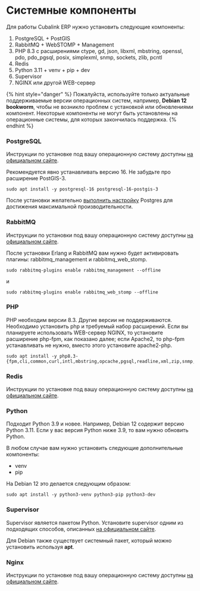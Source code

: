 # Системные компоненты

Для работы Cubalink ERP нужно установить следующие компоненты:

1. PostgreSQL + PostGIS
2. RabbitMQ + WebSTOMP + Management
3. PHP 8.3 с расширениями ctype, gd, json, libxml, mbstring, openssl, pdo, pdo\_pgsql, posix, simplexml, snmp, sockets, zlib, pcntl
4. Redis
5. Python 3.11 + venv + pip + dev
6. Supervisor
7. NGINX или другой WEB-сервер

{% hint style="danger" %}
Пожалуйста, используйте только актуальные поддерживаемые версии операционных систем, например, **Debian 12 bookworm**, чтобы не возникло проблем с установкой или обновлениями компонент. Некоторые компоненты не могут быть установлены на операционные системы, для которых закончилась поддержка.
{% endhint %}

### PostgreSQL <a href="#bkmrk-postgresql" id="bkmrk-postgresql"></a>

Инструкции по установке под вашу операционную систему доступны [на официальном сайте](https://www.postgresql.org/download/).

Рекомендуется явно устанавливать версию 16. Не забудьте про расширение PostGIS-3.

```
sudo apt install -y postgresql-16 postgresql-16-postgis-3
```

После установки желательно [выполнить настройку](https://pgconfigurator.cybertec.at/) Postgres для достижения максимальной производительности.

### RabbitMQ <a href="#bkmrk-rabbitmq" id="bkmrk-rabbitmq"></a>

Инструкции по установки под вашу операционную систему доступны [на официальном сайте](https://www.rabbitmq.com/docs/platforms).

После установки Erlang и RabbitMQ вам нужно будет активировать плагины: rabbitmq\_management и rabbitmq\_web\_stomp.

```
sudo rabbitmq-plugins enable rabbitmq_management --offline
```

и

```
sudo rabbitmq-plugins enable rabbitmq_web_stomp --offline
```

### PHP <a href="#bkmrk-php" id="bkmrk-php"></a>

PHP необходим версии 8.3. Другие версии не поддерживаются. Необходимо установить php и требуемый набор расширений. Если вы планируете использовать WEB-сервер NGINX, то установите расширение php-fpm, как показано далее; если Apache2, то php-fpm устанавливать не нужно, вместо этого установите apache2-php.

```
sudo apt install -y php8.3-{fpm,cli,common,curl,intl,mbstring,opcache,pgsql,readline,xml,zip,snmp,gd}
```

### Redis <a href="#bkmrk-redis" id="bkmrk-redis"></a>

Инструкции по установке под вашу операционную систему доступны [на официальном сайте](https://redis.io/docs/latest/operate/oss_and_stack/install/install-redis/).

### Python <a href="#bkmrk-python" id="bkmrk-python"></a>

Подходит Python 3.9 и новее. Например, Debian 12 содержит версию Python 3.11. Если у вас версия Python ниже 3.9, то вам нужно обновить Python.

В любом случае вам нужно установить следующие дополнительные компоненты:

* venv
* pip

На Debian 12 это делается следующим образом:

```
sudo apt install -y python3-venv python3-pip python3-dev
```

### Supervisor <a href="#bkmrk-supervisor" id="bkmrk-supervisor"></a>

Supervisor является пакетом Python. Установите supervisor одним из подходящих способов, описанных [на официальном сайте](http://supervisord.org/installing.html).

Для Debian также существует системный пакет, который можно установить используя **apt**.

### Nginx <a href="#bkmrk-nginx" id="bkmrk-nginx"></a>

Инструкции по установке под вашу операционную систему доступны [на официальном сайте](https://docs.nginx.com/nginx/admin-guide/installing-nginx/installing-nginx-open-source/).
